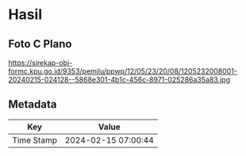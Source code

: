 # Hasil

## Foto C Plano

https://sirekap-obj-formc.kpu.go.id/9353/pemilu/ppwp/12/05/23/20/08/1205232008001-20240215-024128--5868e301-4b1c-456c-8971-025286a35a83.jpg


## Metadata

| Key        | Value               |
| ---------- | ------------------- |
| Time Stamp | 2024-02-15 07:00:44 |



